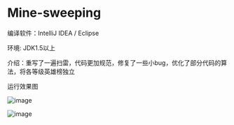 # Mine-sweeping

编译软件：IntelliJ IDEA / Eclipse

环境: JDK1.5以上

介绍：重写了一遍扫雷，代码更加规范，修复了一些小bug，优化了部分代码的算法，将各等级英雄榜独立

运行效果图

![image](https://user-images.githubusercontent.com/65523473/169297381-85832f4e-1910-4496-99ec-92463a889826.png)

![image](https://user-images.githubusercontent.com/65523473/169297431-0beb7540-0b37-4e2c-aca2-7563e38d82bd.png)

